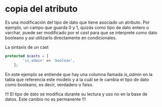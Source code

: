 # copia del atributo

Es una modificación del tipo de dato que tiene asociado un atributo. Por ejemplo, un campo que guarda 0 y 1, quizás como tipo de dato entero o varchar, puede ser modificado por el _cast_ para que se interprete como dato booleano y así utilizarlo directamente en condicionales.

La sintaxis de un cast

```php #
protected $casts = [
        'is_admin' => 'boolean',
    ];
```

En este ejemplo se entiende que hay una columna llamada _is_admin_ en la tabla que referencia este modelo y a la cuál se le cambia el tipo de dato como booleano, es decir, verdadero o falso. 

!!!
El tipo de dato se modifica durante su lectura y uso no en la base de datos. Este cambio no es permanente
!!!